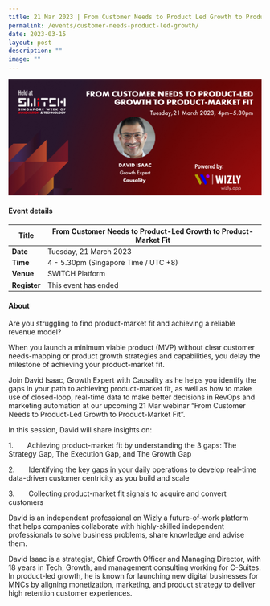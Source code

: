 ```yaml
---
title: 21 Mar 2023 | From Customer Needs to Product Led Growth to Product Market Fit
permalink: /events/customer-needs-product-led-growth/
date: 2023-03-15
layout: post
description: ""
image: ""
---
```

![](/images/2023/202303_webinar%20asset.png)

#### Event details


| **Title** | From Customer Needs to Product-Led Growth to Product-Market Fit|
| -------- | -------- |
|**Date** | Tuesday, 21 March 2023 
| **Time**    | 4 - 5.30pm (Singapore Time / UTC +8) |
|**Venue** | SWITCH Platform
| **Register** | This event has ended |

#### About

Are you struggling to find product-market fit and achieving a reliable revenue model?

When you launch a minimum viable product (MVP) without clear customer needs-mapping or product growth strategies and capabilities, you delay the milestone of achieving your product-market fit.

Join David Isaac, Growth Expert with Causality as he helps you identify the gaps in your path to achieving product-market fit, as well as how to make use of closed-loop, real-time data to make better decisions in RevOps and marketing automation at our upcoming 21 Mar webinar “From Customer Needs to Product-Led Growth to Product-Market Fit”.

In this session, David will share insights on:

1.       Achieving product-market fit by understanding the 3 gaps: The Strategy Gap, The Execution Gap, and The Growth Gap

2.       Identifying the key gaps in your daily operations to develop real-time data-driven customer centricity as you build and scale

3.       Collecting product-market fit signals to acquire and convert customers

David is an independent professional on Wizly a future-of-work platform that helps companies collaborate with highly-skilled independent professionals to solve business problems, share knowledge and advise them.

David Isaac is a strategist, Chief Growth Officer and Managing Director, with 18 years in Tech, Growth, and management consulting working for C-Suites. In product-led growth, he is known for launching new digital businesses for MNCs by aligning monetization, marketing, and product strategy to deliver high retention customer experiences.